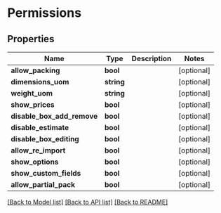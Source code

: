 # Permissions

## Properties
Name | Type | Description | Notes
------------ | ------------- | ------------- | -------------
**allow_packing** | **bool** |  | [optional] 
**dimensions_uom** | **string** |  | [optional] 
**weight_uom** | **string** |  | [optional] 
**show_prices** | **bool** |  | [optional] 
**disable_box_add_remove** | **bool** |  | [optional] 
**disable_estimate** | **bool** |  | [optional] 
**disable_box_editing** | **bool** |  | [optional] 
**allow_re_import** | **bool** |  | [optional] 
**show_options** | **bool** |  | [optional] 
**show_custom_fields** | **bool** |  | [optional] 
**allow_partial_pack** | **bool** |  | [optional] 

[[Back to Model list]](../../README.md#documentation-for-models) [[Back to API list]](../../README.md#documentation-for-api-endpoints) [[Back to README]](../../README.md)

